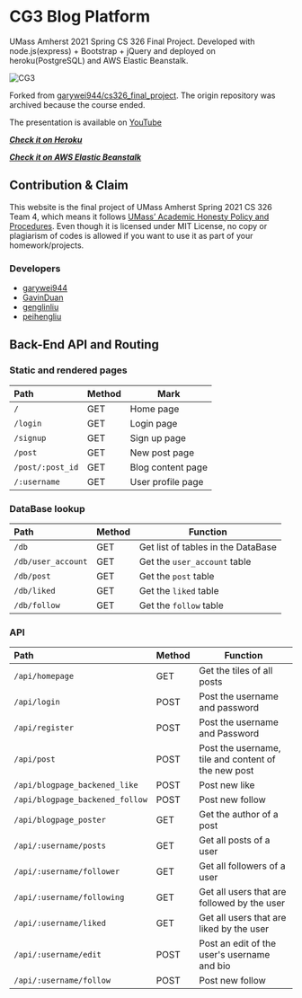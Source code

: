 # CG3 Blog Platform
UMass Amherst 2021 Spring CS 326 Final Project. Developed with node.js(express) + Bootstrap + jQuery and deployed on heroku(PostgreSQL) and AWS Elastic Beanstalk.

![CG3](public/images/cs3_badge.jpg)

Forked from [garywei944/cs326_final_project](https://github.com/garywei944/cs326_final_project). The origin repository was archived because the course ended.

The presentation is available on [YouTube](https://www.youtube.com/watch?v=bz4RqFCf4IQ)

[***Check it on Heroku***](https://stark-tor-10041.herokuapp.com/)

[***Check it on AWS Elastic Beanstalk***](https://cg3.garywei.dev/)

## Contribution & Claim
This website is the final project of UMass Amherst Spring 2021 CS 326 Team 4, which means it follows [UMass’ Academic Honesty Policy and Procedures](https://www.umass.edu/honesty/). Even though it is licensed under MIT License, no copy or plagiarism of codes is allowed if you want to use it as part of your homework/projects.

### Developers
* [garywei944](https://github.com/garywei944)
* [GavinDuan](https://github.com/GavinDuan513)
* [genglinliu](https://github.com/genglinliu)
* [peihengliu](https://github.com/peihenglyu)


## Back-End API and Routing
### Static and rendered pages
| Path             | Method   | Mark              |
| :-------         | -------- | -------           |
| `/`              | GET      | Home page         |
| `/login`         | GET      | Login page        |
| `/signup`        | GET      | Sign up page      |
| `/post`          | GET      | New post page     |
| `/post/:post_id` | GET      | Blog content page |
| `/:username`     | GET      | User profile page |

### DataBase lookup
| Path               | Method   | Function                           |
| :-------           | -------- | -------                            |
| `/db`              | GET      | Get list of tables in the DataBase |
| `/db/user_account` | GET      | Get the `user_account` table       |
| `/db/post`         | GET      | Get the `post` table               |
| `/db/liked`        | GET      | Get the `liked` table              |
| `/db/follow`       | GET      | Get the `follow` table             |

### API
| Path                            | Method   | Function                                            |
| :-------                        | -------- | -------                                             |
| `/api/homepage`                 | GET      | Get the tiles of all posts                          |
| `/api/login`                    | POST     | Post the username and password                      |
| `/api/register`                 | POST     | Post the username and Password                      |
| `/api/post`                     | POST     | Post the username, tile and content of the new post |
| `/api/blogpage_backened_like`   | POST     | Post new like                                       |
| `/api/blogpage_backened_follow` | POST     | Post new follow                                     |
| `/api/blogpage_poster`          | GET      | Get the author of a post                            |
| `/api/:username/posts`          | GET      | Get all posts of a user                             |
| `/api/:username/follower`       | GET      | Get all followers of a user                         |
| `/api/:username/following`      | GET      | Get all users that are followed by the user         |
| `/api/:username/liked`          | GET      | Get all users that are liked by the user            |
| `/api/:username/edit`           | POST     | Post an edit of the user's username and bio         |
| `/api/:username/follow`         | POST     | Post new follow                                     |
